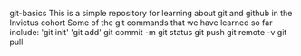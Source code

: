 git-basics
This is a simple repository for learning about git and github in the Invictus cohort
Some of the git commands that we have learned so far include:
'git init'
'git add'
git commit -m
git status
git push
git remote -v
git pull
